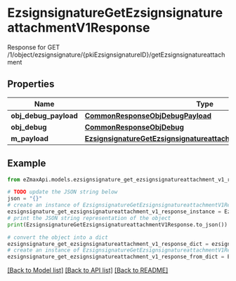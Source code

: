 # EzsignsignatureGetEzsignsignatureattachmentV1Response

Response for GET /1/object/ezsignsignature/{pkiEzsignsignatureID}/getEzsignsignatureattachment

## Properties

Name | Type | Description | Notes
------------ | ------------- | ------------- | -------------
**obj_debug_payload** | [**CommonResponseObjDebugPayload**](CommonResponseObjDebugPayload.md) |  | 
**obj_debug** | [**CommonResponseObjDebug**](CommonResponseObjDebug.md) |  | [optional] 
**m_payload** | [**EzsignsignatureGetEzsignsignatureattachmentV1ResponseMPayload**](EzsignsignatureGetEzsignsignatureattachmentV1ResponseMPayload.md) |  | 

## Example

```python
from eZmaxApi.models.ezsignsignature_get_ezsignsignatureattachment_v1_response import EzsignsignatureGetEzsignsignatureattachmentV1Response

# TODO update the JSON string below
json = "{}"
# create an instance of EzsignsignatureGetEzsignsignatureattachmentV1Response from a JSON string
ezsignsignature_get_ezsignsignatureattachment_v1_response_instance = EzsignsignatureGetEzsignsignatureattachmentV1Response.from_json(json)
# print the JSON string representation of the object
print(EzsignsignatureGetEzsignsignatureattachmentV1Response.to_json())

# convert the object into a dict
ezsignsignature_get_ezsignsignatureattachment_v1_response_dict = ezsignsignature_get_ezsignsignatureattachment_v1_response_instance.to_dict()
# create an instance of EzsignsignatureGetEzsignsignatureattachmentV1Response from a dict
ezsignsignature_get_ezsignsignatureattachment_v1_response_from_dict = EzsignsignatureGetEzsignsignatureattachmentV1Response.from_dict(ezsignsignature_get_ezsignsignatureattachment_v1_response_dict)
```
[[Back to Model list]](../README.md#documentation-for-models) [[Back to API list]](../README.md#documentation-for-api-endpoints) [[Back to README]](../README.md)


